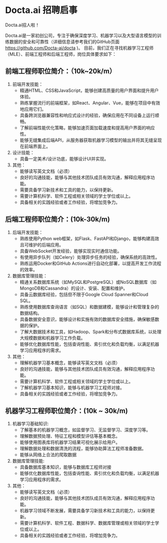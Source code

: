 # Docta.ai 招聘启事

Docta.ai招人啦！

Docta.ai是一家初创公司，专注于确保深度学习、机器学习以及大型语言模型的训练数据的安全和可靠性（详细信息请参考我们的GitHub页面 https://github.com/Docta-ai/docta )。
目前，我们正在寻找机器学习工程师（MLE）、前端工程师和后端工程师，岗位具体要求如下：

## 前端工程师职位简介：（10k~20k/m）
  
1. 前端开发技能：
   - 精通HTML、CSS和JavaScript，能够创建高质量的用户界面和提升用户体验。
   - 熟练掌握流行的前端框架，如React、Angular、Vue，能够在项目中有效地应用它们。
   - 具备跨浏览器兼容性和响应式设计的经验，确保应用在不同设备上运行顺畅。
   - 了解前端性能优化策略，能够加速页面加载速度和提高用户界面的响应性。
   - 能够无缝集成后端API，从服务器获取机器学习模型的输出并将其无缝呈现在前端界面上。
2. 设计技能：
   - 具备一定美术/设计功底，能够设计UI并实现。
3. 其他：
   - 能够读写英文文档（必须）
   - 良好的沟通技能，能够与其他技术团队成员有效沟通，解释应用程序功能。
   - 需要具备学习新技术和工具的能力，以保持更新。
   - 需要计算机科学、软件工程或相关领域的学士学位或以上。
   - 具备相关的实践经验或者工作经验，将增加竞争力。
   
## 后端工程师职位简介：(10k-30k/m)
  
1. 后端开发技能：
   - 熟练使用Python web框架，如Flask、FastAPI和Django，能够构建高效且可维护的后端应用。
   - 具备WebSocket开发经验，能够实现实时通信功能。
   - 有使用异步队列（如Celery）处理异步任务的经验，确保系统的高效性。
   - 熟练运用Docker和GitHub Actions进行自动化部署，以提高开发工作流程的效率。
2. 数据库管理技能：
   - 精通关系数据库系统（如MySQL和PostgreSQL）或NoSQL数据库（如MongoDB和Cassandra）的设计、安装、配置和维护。
   - 具备云数据库经验，包括但不限于Google Cloud Spanner和Cloud SQL。
   - 熟练使用数据库查询语言（如SQL）和数据建模，能够设计和管理复杂的数据结构。
   - 具备数据安全意识，能够设计和实施有效的数据库安全措施，确保敏感数据的保护。
   - 了解大数据技术和工具，如Hadoop、Spark和分布式数据库系统，以处理大规模数据和机器学习工作负载。
   - 能够优化数据库性能，包括查询性能、索引优化和负载均衡，以满足机器学习应用程序的需求。
3. 其他：
   - 理解机器学习基本概念，能够读写英文文档（必须）
   - 良好的沟通技能，能够与其他技术团队成员有效沟通，解释应用程序功能。
   - 需要计算机科学、软件工程或相关领域的学士学位或以上。
   - 了解机器学习基本知识，能够与机器学习工程师对接。
   - 具备相关的实践经验或者工作经验，将增加竞争力。

## 机器学习工程师职位简介：(10k ~ 30k/m)

1. 机器学习基础知识:
   - 了解基本的机器学习概念，如监督学习、无监督学习、深度学习等。
   - 理解数据预处理、特征工程和模型评估等基本概念。
   - 能够使用图表库将机器学习结果可视化展示给用户。
   - 理解数据处理和数据清洗的流程，能够协助算法工程师准备数据。
   - 能够从网络上合法的爬取数据
2. 数据库管理技能:
   - 具备数据库基本知识，能够与数据库工程师对接
   - 能够优化数据库性能，包括查询性能、索引优化和负载均衡，以满足机器学习应用程序的需求。
3. 其他：
   - 能够读写英文文档（必须）
   - 良好的沟通技能，能够与其他技术团队成员有效沟通，解释应用程序功能。
   - 机器学习领域不断发展，需要具备学习新技术和工具的能力，以保持更新。
   - 需要计算机科学、软件工程、数据科学、数据库管理或相关领域的学士学位或以上。
   - 具备相关的实践经验或者工作经验，将增加竞争力。
